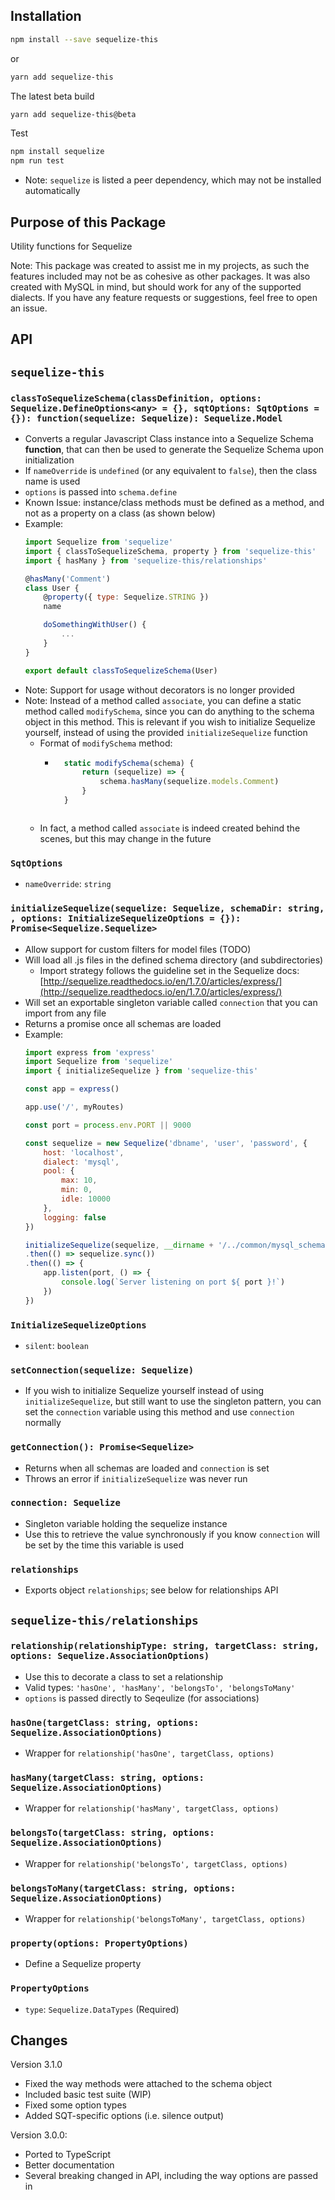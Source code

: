 ## Installation

```sh
npm install --save sequelize-this
```

or

```sh
yarn add sequelize-this
```

The latest beta build

```sh
yarn add sequelize-this@beta
```

Test

```sh
npm install sequelize
npm run test
```

- Note: `sequelize` is listed a peer dependency, which may not be installed automatically

## Purpose of this Package

Utility functions for Sequelize

Note: This package was created to assist me in my projects, as such the features included may not be as cohesive as other packages. It was also created with MySQL in mind, but should work for any of the supported dialects. If you have any feature requests or suggestions, feel free to open an issue.

## API

## `sequelize-this`

### `classToSequelizeSchema(classDefinition, options: Sequelize.DefineOptions<any> = {}, sqtOptions: SqtOptions = {}): function(sequelize: Sequelize): Sequelize.Model`
- Converts a regular Javascript Class instance into a Sequelize Schema **function**, that can then be used to generate the Sequelize Schema upon initialization
- If `nameOverride` is `undefined` (or any equivalent to `false`), then the class name is used
- `options` is passed into `schema.define`
- Known Issue: instance/class methods must be defined as a method, and not as a property on a class (as shown below)
- Example:
	```javascript
	import Sequelize from 'sequelize'
	import { classToSequelizeSchema, property } from 'sequelize-this'
	import { hasMany } from 'sequelize-this/relationships'

	@hasMany('Comment')
	class User {
		@property({ type: Sequelize.STRING })
		name

		doSomethingWithUser() {
			...
		}
	}

	export default classToSequelizeSchema(User)
	```
- Note: Support for usage without decorators is no longer provided
- Note: Instead of a method called `associate`, you can define a static method called `modifySchema`, since you can do anything to the schema object in this method. This is relevant if you wish to initialize Sequelize yourself, instead of using the provided `initializeSequelize` function
	- Format of `modifySchema` method:
		- ```javascript
			static modifySchema(schema) {
				return (sequelize) => {
					schema.hasMany(sequelize.models.Comment)
				}
			}
		```
	- In fact, a method called `associate` is indeed created behind the scenes, but this may change in the future

### `SqtOptions`
- `nameOverride`: `string`

### `initializeSequelize(sequelize: Sequelize, schemaDir: string, , options: InitializeSequelizeOptions = {}): Promise<Sequelize.Sequelize>`
- Allow support for custom filters for model files (TODO)
- Will load all .js files in the defined schema directory (and subdirectories)
	- Import strategy follows the guideline set in the Sequelize docs: [http://sequelize.readthedocs.io/en/1.7.0/articles/express/](http://sequelize.readthedocs.io/en/1.7.0/articles/express/)
- Will set an exportable singleton variable called `connection` that you can import from any file
- Returns a promise once all schemas are loaded
- Example:
	```javascript
	import express from 'express'
	import Sequelize from 'sequelize'
	import { initializeSequelize } from 'sequelize-this'

	const app = express()

	app.use('/', myRoutes)

	const port = process.env.PORT || 9000

	const sequelize = new Sequelize('dbname', 'user', 'password', {
		host: 'localhost',
		dialect: 'mysql',
		pool: {
			max: 10,
			min: 0,
			idle: 10000
		},
		logging: false
	})

	initializeSequelize(sequelize, __dirname + '/../common/mysql_schema')
	.then(() => sequelize.sync())
	.then(() => {
		app.listen(port, () => {
			console.log(`Server listening on port ${ port }!`)
		})
	})
	```

### `InitializeSequelizeOptions`
- `silent`: `boolean`

### `setConnection(sequelize: Sequelize)`
- If you wish to initialize Sequelize yourself instead of using `initializeSequelize`, but still want to use the singleton pattern, you can set the `connection` variable using this method and use `connection` normally

### `getConnection(): Promise<Sequelize>`
- Returns when all schemas are loaded and `connection` is set
- Throws an error if `initializeSequelize` was never run

### `connection: Sequelize`
- Singleton variable holding the sequelize instance
- Use this to retrieve the value synchronously if you know `connection` will be set by the time this variable is used

### `relationships`

- Exports object `relationships`; see below for relationships API

## `sequelize-this/relationships`

### `relationship(relationshipType: string, targetClass: string, options: Sequelize.AssociationOptions)`
- Use this to decorate a class to set a relationship
- Valid types: `'hasOne', 'hasMany', 'belongsTo', 'belongsToMany'`
- `options` is passed directly to Seqeulize (for associations)

### `hasOne(targetClass: string, options: Sequelize.AssociationOptions)`
- Wrapper for `relationship('hasOne', targetClass, options)`

### `hasMany(targetClass: string, options: Sequelize.AssociationOptions)`
- Wrapper for `relationship('hasMany', targetClass, options)`

### `belongsTo(targetClass: string, options: Sequelize.AssociationOptions)`
- Wrapper for `relationship('belongsTo', targetClass, options)`

### `belongsToMany(targetClass: string, options: Sequelize.AssociationOptions)`
- Wrapper for `relationship('belongsToMany', targetClass, options)`

### `property(options: PropertyOptions)`
- Define a Sequelize property

### `PropertyOptions`
- `type`: `Sequelize.DataTypes` (Required)

## Changes

Version 3.1.0
- Fixed the way methods were attached to the schema object
- Included basic test suite (WIP)
- Fixed some option types
- Added SQT-specific options (i.e. silence output)

Version 3.0.0:
- Ported to TypeScript
- Better documentation
- Several breaking changed in API, including the way options are passed in

